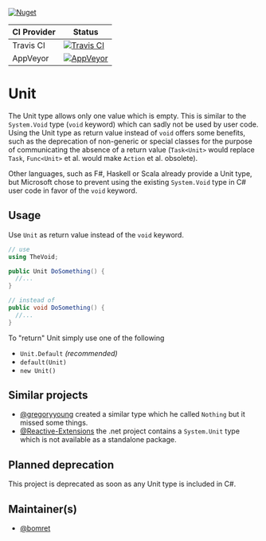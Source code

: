 [![Nuget](https://img.shields.io/nuget/v/TheVoid.svg)](https://www.nuget.org/packages/TheVoid/)

|CI Provider|Status|
|----------|------------|
|Travis CI|[![Travis CI](https://img.shields.io/travis/Bomret/Unit/master.svg)](https://travis-ci.org/Bomret/Unit)|
|AppVeyor|[![AppVeyor](https://img.shields.io/appveyor/ci/stefanreichel/unit/master.svg)](https://ci.appveyor.com/project/StefanReichel/unit)|

# Unit

The Unit type allows only one value which is empty. This is similar to the `System.Void` type (`void` keyword) which can sadly not be used by user code. Using the Unit type as return value instead of `void` offers some benefits, such as the deprecation of non-generic or special classes for the purpose of communicating the absence of a return value (`Task<Unit>` would replace `Task`, `Func<Unit>` et al. would make `Action` et al. obsolete).

Other languages, such as F#, Haskell or Scala already provide a Unit type, but Microsoft chose to prevent using the existing `System.Void` type in C# user code in favor of the `void` keyword.

## Usage
Use `Unit` as return value instead of the `void` keyword.

```csharp
// use
using TheVoid;

public Unit DoSomething() {
  //...
}

// instead of
public void DoSomething() {
  //...
}
```

To "return" Unit simply use one of the following
  * `Unit.Default` *(recommended)*
  * `default(Unit)`
  * `new Unit()`

## Similar projects
* [@gregoryyoung](https://github.com/gregoryyoung) created a similar type which he called `Nothing` but it missed some things.
* [@Reactive-Extensions](https://github.com/Reactive-Extensions/Rx.NET) the .net project contains a `System.Unit` type which is not available as a standalone package.

## Planned deprecation
This project is deprecated as soon as any Unit type is included in C#.

## Maintainer(s)
* [@bomret](https://github.com/bomret)